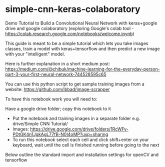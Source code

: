 # simple-cnn-keras-colaboratory
Demo Tutorial to Build a Convolutional Neural Network with keras+google drive and google colaboratory (exploring Google's colab tool - https://colab.research.google.com/notebooks/welcome.ipynb)

This guide is meant to be a simple tutorial which lets you take images classes, train a model with keras+tensorflow and then predict a new image with your "intelligent" model.

Here is further explanation in a short medium post: https://medium.com/@chibuk/machine-learning-for-the-everyday-person-part-3-your-first-neural-network-744528595c65

You can use this python script to get sample training images from a website: https://github.com/ibbad/image-scrapper

To have this notebook work you will need to:

Have a google drive folder; copy this notebook to it
- Put the notebook and training images in a separate folder e.g. drive/Simple CNN Tutorial/
- Images: https://drive.google.com/drive/folders/1RcWFv-PDtGK4n1JgkAgL77fB-N0I4oMP?usp=sharing
- To run this notebook select each cell and click shift+enter on your keyboard, wait until the cell is finished running before going to the next

Below outline the standard import and installation settings for openCV and tensorflow
